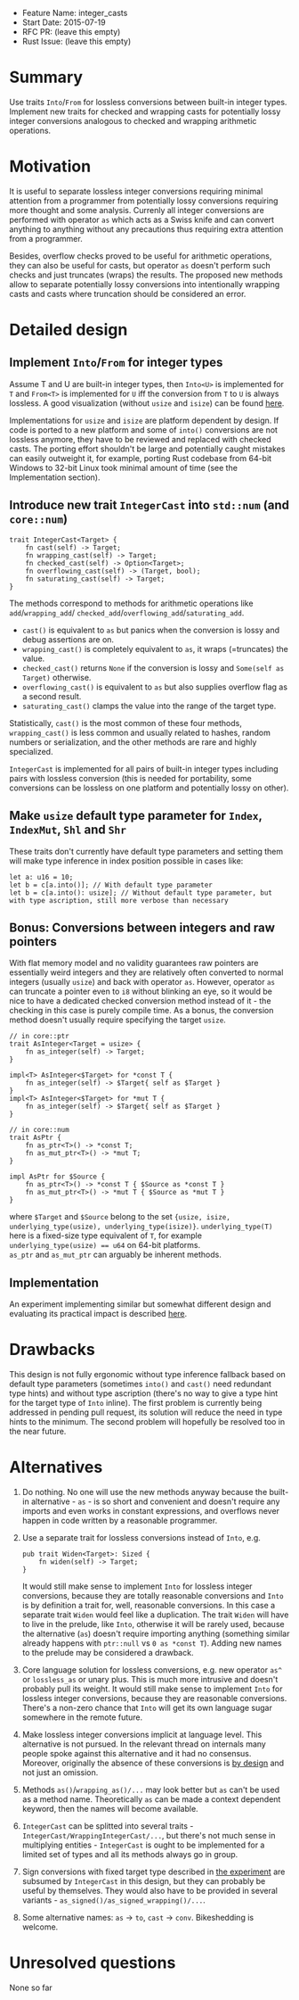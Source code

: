 - Feature Name: integer_casts
- Start Date: 2015-07-19
- RFC PR: (leave this empty)
- Rust Issue: (leave this empty)

# Summary

Use traits `Into`/`From` for lossless conversions between built-in integer types. Implement new
traits for checked and wrapping casts for potentially lossy integer conversions analogous to checked
and wrapping arithmetic operations.

# Motivation

It is useful to separate lossless integer conversions requiring minimal attention from a programmer
from potentially lossy conversions requiring more thought and some analysis. Currenly all integer
conversions are performed with operator `as` which acts as a Swiss knife and can convert anything to
anything without any precautions thus requiring extra attention from a programmer.

Besides, overflow checks proved to be useful for arithmetic operations, they can also be useful for
casts, but operator `as` doesn't perform such checks and just truncates (wraps) the results.
The proposed new methods allow to separate potentially lossy conversions into intentionally wrapping
casts and casts where truncation should be considered an error.

# Detailed design

## Implement `Into`/`From` for integer types

Assume T and U are built-in integer types, then `Into<U>` is implemented for `T` and `From<T>` is
implemented for `U` iff the conversion from `T` to `U` is always lossless.
A good visualization (without `usize` and `isize`) can be found [here][1].

Implementations for `usize` and `isize` are platform dependent by design. If code is ported
to a new platform and some of `into()` conversions are not lossless anymore, they have to be
reviewed and replaced with checked casts. The porting effort shouldn't be large and potentially
caught mistakes can easily outweight it, for example, porting Rust codebase from 64-bit Windows to
32-bit Linux took minimal amount of time (see the Implementation section).

## Introduce new trait `IntegerCast` into `std::num` (and `core::num`)

```
trait IntegerCast<Target> {
    fn cast(self) -> Target;
    fn wrapping_cast(self) -> Target;
    fn checked_cast(self) -> Option<Target>;
    fn overflowing_cast(self) -> (Target, bool);
    fn saturating_cast(self) -> Target;
}
```

The methods correspond to methods for arithmetic operations like `add`/`wrapping_add`/
`checked_add`/`overflowing_add`/`saturating_add`.
- `cast()` is equivalent to `as` but panics when the conversion is lossy and debug assertions are on.
- `wrapping_cast()` is completely equivalent to `as`, it wraps (=truncates) the value.
- `checked_cast()` returns `None` if the conversion is lossy and `Some(self as Target)` otherwise.
- `overflowing_cast()` is equivalent to `as` but also supplies overflow flag as a second result.
- `saturating_cast()` clamps the value into the range of the target type.

Statistically, `cast()` is the most common of these four methods, `wrapping_cast()` is less common
and usually related to hashes, random numbers or serialization, and the other methods are rare and
highly specialized.

`IntegerCast` is implemented for all pairs of built-in integer types including pairs with lossless
conversion (this is needed for portability, some conversions can be lossless on one platform and
potentially lossy on other).

## Make `usize` default type parameter for `Index`, `IndexMut`, `Shl` and `Shr`

These traits don't currently have default type parameters and setting them will make type inference in index position possible in cases like:
```
let a: u16 = 10;
let b = c[a.into()]; // With default type parameter
let b = c[a.into(): usize]; // Without default type parameter, but with type ascription, still more verbose than necessary
```

## Bonus: Conversions between integers and raw pointers
With flat memory model and no validity guarantees raw pointers are essentially weird integers and
they are relatively often converted to normal integers (usually `usize`) and back with operator
`as`. However, operator `as` can truncate a pointer even to `i8` without blinking an eye, so it
would be nice to have a dedicated checked conversion method instead of it - the checking in this case is
purely compile time. As a bonus, the conversion method doesn't usually require specifying the target
`usize`.

```
// in core::ptr
trait AsInteger<Target = usize> {
    fn as_integer(self) -> Target;
}

impl<T> AsInteger<$Target> for *const T {
    fn as_integer(self) -> $Target{ self as $Target }
}
impl<T> AsInteger<$Target> for *mut T {
    fn as_integer(self) -> $Target{ self as $Target }
}

// in core::num
trait AsPtr {
    fn as_ptr<T>() -> *const T;
    fn as_mut_ptr<T>() -> *mut T;
}

impl AsPtr for $Source {
    fn as_ptr<T>() -> *const T { $Source as *const T }
    fn as_mut_ptr<T>() -> *mut T { $Source as *mut T }
}
```

where `$Target` and `$Source` belong to the set `{usize, isize, underlying_type(usize),
underlying_type(isize)}`. `underlying_type(T)` here is a fixed-size type equivalent of `T`, for
example `underlying_type(usize) == u64` on 64-bit platforms.  
`as_ptr` and `as_mut_ptr` can arguably be inherent methods.

## Implementation
An experiment implementing similar but somewhat different design and evaluating its practical
impact is described [here][2].

# Drawbacks

This design is not fully ergonomic without type inference fallback based on default type parameters
(sometimes `into()` and `cast()` need redundant type hints) and without type ascription (there's no
way to give a type hint for the target type of `Into` inline). The first problem is currently being
addressed in pending pull request, its solution will reduce the need in type hints to the minimum.
The second problem will hopefully be resolved too in the near future.

# Alternatives

1. Do nothing. No one will use the new methods anyway because the built-in alternative - `as` - is
so short and convenient and doesn't require any imports and even works in constant expressions,
and overflows never happen in code written by a reasonable programmer.

2. Use a separate trait for lossless conversions instead of `Into`, e.g.

    ```
    pub trait Widen<Target>: Sized {
        fn widen(self) -> Target;
    }
    ```

    It would still make sense to implement `Into` for lossless integer conversions, because they are
totally reasonable conversions and `Into` is by definition a trait for, well, reasonable
conversions. In this case a separate trait `Widen` would feel like a duplication.
The trait `Widen` will have to live in the prelude, like `Into`, otherwise it will be rarely
used, because the alternative (`as`) doesn't require importing anything (something similar already
happens with `ptr::null` vs `0 as *const T`). Adding new names to the prelude may be considered a
drawback.

3. Core language solution for lossless conversions, e.g. new operator `as^` or `lossless_as` or
unary plus. This is much more intrusive and doesn't probably pull its weight.
It would still make sense to implement `Into` for lossless integer conversions, because they are
reasonable conversions. There's a non-zero chance that `Into` will get its own language sugar
somewhere in the remote future.

4. Make lossless integer conversions implicit at language level. This alternative is not pursued.
In the relevant thread on internals many people spoke against this alternative and it had no
consensus. Moreover, originally the absence of these conversions is [by design][4] and not just an
omission.

5. Methods `as()`/`wrapping_as()/...` may look better but `as` can't be used as a method name.
Theoretically `as` can be made a context dependent keyword, then the names will become available.

6. `IntegerCast` can be splitted into several traits - `IntegerCast/WrappingIntegerCast/...`, but
there's not much sense in multiplying entities - `IntegerCast` is ought to be implemented for a
limited set of types and all its methods always go in group.

7. Sign conversions with fixed target type described in [the experiment][2] are subsumed by `IntegerCast` in this
design, but they can probably be useful by themselves. They would also have to be provided in
several variants - `as_signed()/as_signed_wrapping()/...`.

8. Some alternative names: `as` -> `to`, `cast` -> `conv`. Bikeshedding is welcome.

# Unresolved questions

None so far

[1]: https://internals.rust-lang.org/t/implicit-widening-polymorphic-indexing-and-similar-ideas/1141/45
[2]: https://internals.rust-lang.org/t/implicit-widening-polymorphic-indexing-and-similar-ideas/1141/70
[3]: https://internals.rust-lang.org/t/implicit-widening-polymorphic-indexing-and-similar-ideas/1141
[4]: http://graydon2.dreamwidth.org/2015/07/03/

